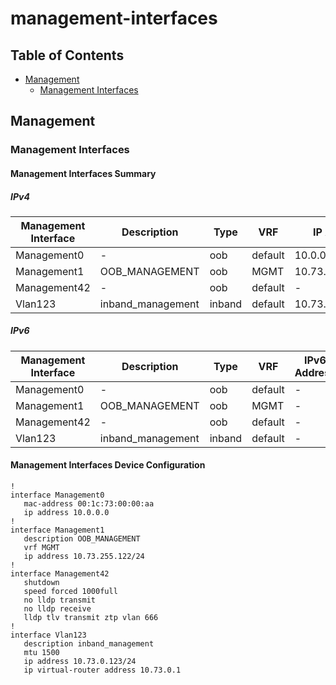 # management-interfaces

## Table of Contents

- [Management](#management)
  - [Management Interfaces](#management-interfaces-1)

## Management

### Management Interfaces

#### Management Interfaces Summary

##### IPv4

| Management Interface | Description | Type | VRF | IP Address | Gateway |
| -------------------- | ----------- | ---- | --- | ---------- | ------- |
| Management0 | - | oob | default | 10.0.0.0 | - |
| Management1 | OOB_MANAGEMENT | oob | MGMT | 10.73.255.122/24 | 10.73.255.2 |
| Management42 | - | oob | default | - | - |
| Vlan123 | inband_management | inband | default | 10.73.0.123/24 | 10.73.0.1 |

##### IPv6

| Management Interface | Description | Type | VRF | IPv6 Address | IPv6 Gateway |
| -------------------- | ----------- | ---- | --- | ------------ | ------------ |
| Management0 | - | oob | default | - | - |
| Management1 | OOB_MANAGEMENT | oob | MGMT | - | - |
| Management42 | - | oob | default | - | - |
| Vlan123 | inband_management | inband | default | - | - |

#### Management Interfaces Device Configuration

```eos
!
interface Management0
   mac-address 00:1c:73:00:00:aa
   ip address 10.0.0.0
!
interface Management1
   description OOB_MANAGEMENT
   vrf MGMT
   ip address 10.73.255.122/24
!
interface Management42
   shutdown
   speed forced 1000full
   no lldp transmit
   no lldp receive
   lldp tlv transmit ztp vlan 666
!
interface Vlan123
   description inband_management
   mtu 1500
   ip address 10.73.0.123/24
   ip virtual-router address 10.73.0.1
```
